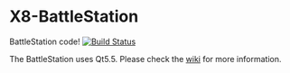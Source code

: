 # X8-BattleStation
BattleStation code! [![Build Status](https://travis-ci.org/purduerov/X8-BattleStation.svg)](https://travis-ci.org/purduerov/X8-BattleStation)  

The BattleStation uses Qt5.5. Please check the [wiki](http://rovwiki.pieee.org/doku.php?id=software:battlestation) for more information.

